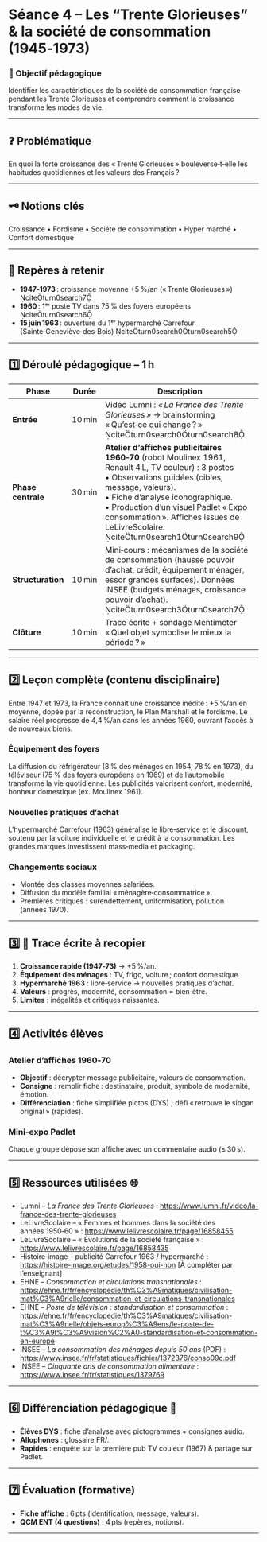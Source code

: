 # Séance 4 – Les “Trente Glorieuses” & la société de consommation (1945‑1973)

### 🎯 Objectif pédagogique  
Identifier les caractéristiques de la société de consommation française pendant les Trente Glorieuses et comprendre comment la croissance transforme les modes de vie.

---

## ❓ Problématique  
En quoi la forte croissance des « Trente Glorieuses » bouleverse‑t‑elle les habitudes quotidiennes et les valeurs des Français ?

---

## 🗝️ Notions clés  
Croissance • Fordisme • Société de consommation • Hyper marché • Confort domestique

---

## 📌 Repères à retenir  
- **1947‑1973** : croissance moyenne +5 %/an (« Trente Glorieuses ») citeturn0search7  
- **1960** : 1ᵉʳ poste TV dans 75 % des foyers européens citeturn0search6  
- **15 juin 1963** : ouverture du 1ᵉʳ hypermarché Carrefour (Sainte‑Geneviève‑des‑Bois) citeturn0search0turn0search5  

---

## **1️⃣ Déroulé pédagogique – 1 h**

| Phase | Durée | Description |
|-------|-------|-------------|
| **Entrée** | 10 min | Vidéo Lumni : *« La France des Trente Glorieuses »* → brainstorming « Qu’est‑ce qui change ? » citeturn0search0turn0search8 |
| **Phase centrale** | 30 min | **Atelier d’affiches publicitaires 1960‑70** (robot Moulinex 1961, Renault 4 L, TV couleur) : 3 postes<br>• Observations guidées (cibles, message, valeurs).<br>• Fiche d’analyse iconographique.<br>• Production d’un visuel Padlet « Expo consommation ». Affiches issues de LeLivreScolaire. citeturn0search1turn0search9 |
| **Structuration** | 10 min | Mini‑cours : mécanismes de la société de consommation (hausse pouvoir d’achat, crédit, équipement ménager, essor grandes surfaces). Données INSEE (budgets ménages, croissance pouvoir d’achat). citeturn0search3turn0search7 |
| **Clôture** | 10 min | Trace écrite + sondage Mentimeter « Quel objet symbolise le mieux la période ? » |

---

## **2️⃣ Leçon complète (contenu disciplinaire)**  
Entre 1947 et 1973, la France connaît une croissance inédite : +5 %/an en moyenne, dopée par la reconstruction, le Plan Marshall et le fordisme. Le salaire réel progresse de 4,4 %/an dans les années 1960, ouvrant l’accès à de nouveaux biens.  

### Équipement des foyers  
La diffusion du réfrigérateur (8 % des ménages en 1954, 78 % en 1973), du téléviseur (75 % des foyers européens en 1969) et de l’automobile transforme la vie quotidienne. Les publicités valorisent confort, modernité, bonheur domestique (ex. Moulinex 1961).  

### Nouvelles pratiques d’achat  
L’hypermarché Carrefour (1963) généralise le libre‑service et le discount, soutenu par la voiture individuelle et le crédit à la consommation. Les grandes marques investissent mass‑media et packaging.  

### Changements sociaux  
- Montée des classes moyennes salariées.  
- Diffusion du modèle familial « ménagère‑consommatrice ».  
- Premières critiques : surendettement, uniformisation, pollution (années 1970).

---

## **3️⃣ 📝 Trace écrite à recopier**  
1. **Croissance rapide (1947‑73)** → +5 %/an.  
2. **Équipement des ménages** : TV, frigo, voiture ; confort domestique.  
3. **Hypermarché 1963** : libre‑service → nouvelles pratiques d’achat.  
4. **Valeurs** : progrès, modernité, consommation = bien‑être.  
5. **Limites** : inégalités et critiques naissantes.

---

## **4️⃣ Activités élèves**

### Atelier d’affiches 1960‑70  
- **Objectif** : décrypter message publicitaire, valeurs de consommation.  
- **Consigne** : remplir fiche : destinataire, produit, symbole de modernité, émotion.  
- **Différenciation** : fiche simplifiée pictos (DYS) ; défi « retrouve le slogan original » (rapides).  

### Mini‑expo Padlet  
Chaque groupe dépose son affiche avec un commentaire audio (≤ 30 s).

---

## **5️⃣ Ressources utilisées 🌐**  
- Lumni – *La France des Trente Glorieuses* : https://www.lumni.fr/video/la-france-des-trente-glorieuses
- LeLivreScolaire – « Femmes et hommes dans la société des années 1950‑60 » : https://www.lelivrescolaire.fr/page/16858455 
- LeLivreScolaire – « Évolutions de la société française » : https://www.lelivrescolaire.fr/page/16858435
- Histoire‑image – publicité Carrefour 1963 / hypermarché : https://histoire-image.org/etudes/1958-oui-non [À compléter par l’enseignant]
- EHNE – *Consommation et circulations transnationales* : https://ehne.fr/fr/encyclopedie/th%C3%A9matiques/civilisation-mat%C3%A9rielle/consommation-et-circulations-transnationales
- EHNE – *Poste de télévision : standardisation et consommation* : https://ehne.fr/fr/encyclopedie/th%C3%A9matiques/civilisation-mat%C3%A9rielle/objets-europ%C3%A9ens/le-poste-de-t%C3%A9l%C3%A9vision%C2%A0-standardisation-et-consommation-en-europe
- INSEE – *La consommation des ménages depuis 50 ans* (PDF) : https://www.insee.fr/fr/statistiques/fichier/1372376/conso09c.pdf
- INSEE – *Cinquante ans de consommation alimentaire* : https://www.insee.fr/fr/statistiques/1379769

---

## **6️⃣ Différenciation pédagogique 🔧**  
- **Élèves DYS** : fiche d’analyse avec pictogrammes + consignes audio.  
- **Allophones** : glossaire FR/<langue>.  
- **Rapides** : enquête sur la première pub TV couleur (1967) & partage sur Padlet.

---

## **7️⃣ Évaluation (formative)**  
- **Fiche affiche** : 6 pts (identification, message, valeurs).  
- **QCM ENT (4 questions)** : 4 pts (repères, notions).

---
